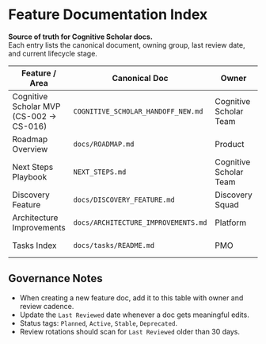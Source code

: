 # Feature Documentation Index

**Source of truth for Cognitive Scholar docs.**  
Each entry lists the canonical document, owning group, last review date, and current lifecycle stage.

| Feature / Area | Canonical Doc | Owner | Last Reviewed | Status | Notes |
| --- | --- | --- | --- | --- | --- |
| Cognitive Scholar MVP (CS-002 → CS-016) | `COGNITIVE_SCHOLAR_HANDOFF_NEW.md` | Cognitive Scholar Team | 2025-10-19 | Active | Update after each CS ticket milestone |
| Roadmap Overview | `docs/ROADMAP.md` | Product | 2025-10-19 | Active | Mirrors `HANDOFF_NEXT_PHASE.md` |
| Next Steps Playbook | `NEXT_STEPS.md` | Cognitive Scholar Team | 2025-10-19 | Active | Refresh every 48h during MVP push |
| Discovery Feature | `docs/DISCOVERY_FEATURE.md` | Discovery Squad | 2025-10-19 | Stable | Update when engines change behaviour |
| Architecture Improvements | `docs/ARCHITECTURE_IMPROVEMENTS.md` | Platform | 2025-10-18 | Stable | Quarterly review |
| Tasks Index | `docs/tasks/README.md` | PMO | 2025-10-18 | Stable | Sync with TASK_005 |

## Governance Notes

- When creating a new feature doc, add it to this table with owner and review cadence.
- Update the `Last Reviewed` date whenever a doc gets meaningful edits.
- Status tags: `Planned`, `Active`, `Stable`, `Deprecated`.
- Review rotations should scan for `Last Reviewed` older than 30 days.
